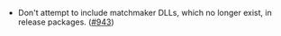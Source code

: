 - Don't attempt to include matchmaker DLLs, which no longer exist, in release
  packages. ([#943](https://github.com/anoma/namada/pull/943))